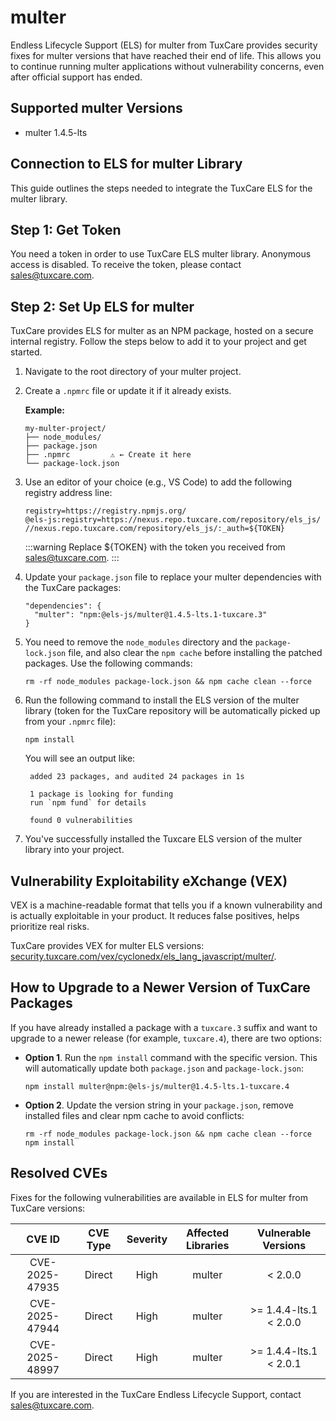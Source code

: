 # multer

Endless Lifecycle Support (ELS) for multer from TuxCare provides security fixes for multer versions that have reached their end of life. This allows you to continue running multer applications without vulnerability concerns, even after official support has ended.

## Supported multer Versions

* multer 1.4.5-lts

## Connection to ELS for multer Library

This guide outlines the steps needed to integrate the TuxCare ELS for the multer library.

## Step 1: Get Token

You need a token in order to use TuxCare ELS multer library. Anonymous access is disabled. To receive the token, please contact [sales@tuxcare.com](mailto:sales@tuxcare.com).

## Step 2: Set Up ELS for multer

TuxCare provides ELS for multer as an NPM package, hosted on a secure internal registry. Follow the steps below to add it to your project and get started.

1. Navigate to the root directory of your multer project.
2. Create a `.npmrc` file or update it if it already exists.

   **Example:**

   ```text
   my-multer-project/
   ├── node_modules/
   ├── package.json
   ├── .npmrc         ⚠️ ← Create it here
   └── package-lock.json
   ```

3. Use an editor of your choice (e.g., VS Code) to add the following registry address line:

   <CodeWithCopy>

   ```text
   registry=https://registry.npmjs.org/
   @els-js:registry=https://nexus.repo.tuxcare.com/repository/els_js/
   //nexus.repo.tuxcare.com/repository/els_js/:_auth=${TOKEN}
   ```

   </CodeWithCopy>

   :::warning
   Replace ${TOKEN} with the token you received from [sales@tuxcare.com](mailto:sales@tuxcare.com).
   :::

4. Update your `package.json` file to replace your multer dependencies with the TuxCare packages:

   <CodeWithCopy>

   ```text
   "dependencies": {
     "multer": "npm:@els-js/multer@1.4.5-lts.1-tuxcare.3"
   }
   ```

   </CodeWithCopy>

5. You need to remove the `node_modules` directory and the `package-lock.json` file, and also clear the `npm cache` before installing the patched packages. Use the following commands:
   
   <CodeWithCopy>

   ```text
   rm -rf node_modules package-lock.json && npm cache clean --force
   ```

   </CodeWithCopy>

6. Run the following command to install the ELS version of the multer library (token for the TuxCare repository will be automatically picked up from your `.npmrc` file):

   <CodeWithCopy>

   ```text
   npm install
   ```

   </CodeWithCopy>

   You will see an output like:

   ```text
    added 23 packages, and audited 24 packages in 1s
    
    1 package is looking for funding
    run `npm fund` for details
    
    found 0 vulnerabilities
   ```

7. You've successfully installed the Tuxcare ELS version of the multer library into your project.

## Vulnerability Exploitability eXchange (VEX) 

VEX is a machine-readable format that tells you if a known vulnerability and is actually exploitable in your product. It reduces false positives, helps prioritize real risks.

TuxCare provides VEX for multer ELS versions: [security.tuxcare.com/vex/cyclonedx/els_lang_javascript/multer/](https://security.tuxcare.com/vex/cyclonedx/els_lang_javascript/multer/).

## How to Upgrade to a Newer Version of TuxCare Packages

If you have already installed a package with a `tuxcare.3` suffix and want to upgrade to a newer release (for example, `tuxcare.4`), there are two options:

* **Option 1**. Run the `npm install` command with the specific version. This will automatically update both `package.json` and `package-lock.json`:

  <CodeWithCopy>

  ```text
  npm install multer@npm:@els-js/multer@1.4.5-lts.1-tuxcare.4
  ```

  </CodeWithCopy>

* **Option 2**. Update the version string in your `package.json`, remove installed files and clear npm cache to avoid conflicts:

  <CodeWithCopy>

  ```text
  rm -rf node_modules package-lock.json && npm cache clean --force
  npm install
  ```

  </CodeWithCopy>

## Resolved CVEs

Fixes for the following vulnerabilities are available in ELS for multer from TuxCare versions:

| CVE ID         | CVE Type | Severity | Affected Libraries | Vulnerable Versions |
| :------------: | :------: |:--------:|:------------------:| :----------------: |
| CVE-2025-47935 | Direct   | High     | multer            | < 2.0.0           |
| CVE-2025-47944 | Direct   | High     | multer            | >= 1.4.4-lts.1 < 2.0.0 |
| CVE-2025-48997 | Direct   | High     | multer            | >= 1.4.4-lts.1 < 2.0.1 |

If you are interested in the TuxCare Endless Lifecycle Support, contact [sales@tuxcare.com](mailto:sales@tuxcare.com).
